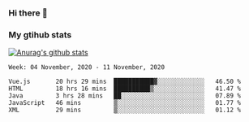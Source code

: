 ### Hi there 👋

### My gtihub stats

[![Anurag's github stats](https://github-readme-stats.vercel.app/api?username=gaozhidong)](https://github.com/gaozhidong/github-readme-stats)

<!--START_SECTION:waka-->
```text
Week: 04 November, 2020 - 11 November, 2020

Vue.js       20 hrs 29 mins  ███████████▓░░░░░░░░░░░░░   46.50 % 
HTML         18 hrs 16 mins  ██████████▒░░░░░░░░░░░░░░   41.47 % 
Java         3 hrs 28 mins   ██░░░░░░░░░░░░░░░░░░░░░░░   07.89 % 
JavaScript   46 mins         ▒░░░░░░░░░░░░░░░░░░░░░░░░   01.77 % 
XML          29 mins         ▒░░░░░░░░░░░░░░░░░░░░░░░░   01.12 % 
```
<!--END_SECTION:waka-->